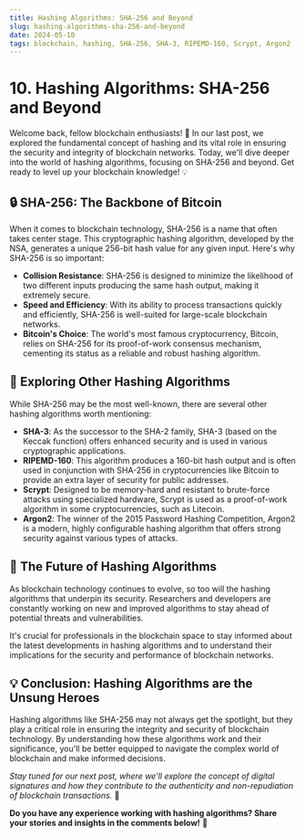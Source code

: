 ```yaml
---
title: Hashing Algorithms: SHA-256 and Beyond
slug: hashing-algorithms-sha-256-and-beyond
date: 2024-05-10
tags: blockchain, hashing, SHA-256, SHA-3, RIPEMD-160, Scrypt, Argon2
---
```


# 10. Hashing Algorithms: SHA-256 and Beyond

Welcome back, fellow blockchain enthusiasts! 🚀 In our last post, we explored the fundamental concept of hashing and its vital role in ensuring the security and integrity of blockchain networks. Today, we'll dive deeper into the world of hashing algorithms, focusing on SHA-256 and beyond. Get ready to level up your blockchain knowledge! 💡

## 🔒 SHA-256: The Backbone of Bitcoin

When it comes to blockchain technology, SHA-256 is a name that often takes center stage. This cryptographic hashing algorithm, developed by the NSA, generates a unique 256-bit hash value for any given input. Here's why SHA-256 is so important:

- **Collision Resistance**: SHA-256 is designed to minimize the likelihood of two different inputs producing the same hash output, making it extremely secure.
- **Speed and Efficiency**: With its ability to process transactions quickly and efficiently, SHA-256 is well-suited for large-scale blockchain networks.
- **Bitcoin's Choice**: The world's most famous cryptocurrency, Bitcoin, relies on SHA-256 for its proof-of-work consensus mechanism, cementing its status as a reliable and robust hashing algorithm.

## 🌈 Exploring Other Hashing Algorithms

While SHA-256 may be the most well-known, there are several other hashing algorithms worth mentioning:

- **SHA-3**: As the successor to the SHA-2 family, SHA-3 (based on the Keccak function) offers enhanced security and is used in various cryptographic applications.
- **RIPEMD-160**: This algorithm produces a 160-bit hash output and is often used in conjunction with SHA-256 in cryptocurrencies like Bitcoin to provide an extra layer of security for public addresses.
- **Scrypt**: Designed to be memory-hard and resistant to brute-force attacks using specialized hardware, Scrypt is used as a proof-of-work algorithm in some cryptocurrencies, such as Litecoin.
- **Argon2**: The winner of the 2015 Password Hashing Competition, Argon2 is a modern, highly configurable hashing algorithm that offers strong security against various types of attacks.

## 🚀 The Future of Hashing Algorithms

As blockchain technology continues to evolve, so too will the hashing algorithms that underpin its security. Researchers and developers are constantly working on new and improved algorithms to stay ahead of potential threats and vulnerabilities.

It's crucial for professionals in the blockchain space to stay informed about the latest developments in hashing algorithms and to understand their implications for the security and performance of blockchain networks.

## 💡 Conclusion: Hashing Algorithms are the Unsung Heroes

Hashing algorithms like SHA-256 may not always get the spotlight, but they play a critical role in ensuring the integrity and security of blockchain technology. By understanding how these algorithms work and their significance, you'll be better equipped to navigate the complex world of blockchain and make informed decisions.

*Stay tuned for our next post, where we'll explore the concept of digital signatures and how they contribute to the authenticity and non-repudiation of blockchain transactions.* 🔏

**Do you have any experience working with hashing algorithms? Share your stories and insights in the comments below!** 💬